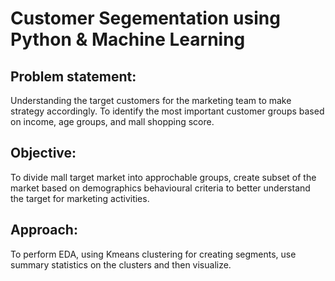 # Customer Segementation using Python & Machine Learning

## Problem statement: 
Understanding the target customers for the marketing team to make strategy accordingly.
To identify the most important customer groups based on income, age groups, and mall shopping score.

## Objective: 
To divide mall target market into approchable groups, create subset of the market based on demographics behavioural criteria to better understand the target for marketing activities.

## Approach: 
To perform EDA, using Kmeans clustering for creating segments, use summary statistics on the clusters and then visualize.
